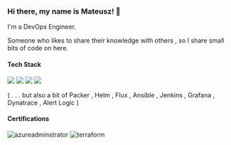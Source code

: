 ### Hi there, my name is Mateusz! 👋
I'm a DevOps Engineer. 

Someone who likes to share their knowledge with others , so I share small bits of code on here.

<!-- https://github.com/Ileriayo/markdown-badges -->
#### Tech Stack
<img src="https://img.shields.io/badge/azure%20-%230072C6.svg?&style=for-the-badge&logo=azure-devops&logoColor=white"/>&nbsp;<img src="https://img.shields.io/badge/kubernetes%20-%23326ce5.svg?&style=for-the-badge&logo=kubernetes&logoColor=white"/>&nbsp;<img src="https://img.shields.io/badge/docker%20-%230db7ed.svg?&style=for-the-badge&logo=docker&logoColor=white"/>&nbsp;<img src="https://img.shields.io/badge/terraform%20-%235835CC.svg?&style=for-the-badge&logo=terraform&logoColor=white"/>&nbsp;

( . . . but also a bit of Packer , Helm , Flux , Ansible , Jenkins , Grafana , Dynatrace , Alert Logic )
#### Certifications
![azureadminstrator](https://github.com/es3gu/es3gu/blob/master/images/Azure-Administrator.png?raw=true)
![terraform](https://github.com/es3gu/es3gu/blob/master/images/Terraform-Associate.png?raw=true)
